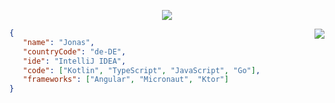 <p align="center">
  <img src="http://github-readme-streak-stats.herokuapp.com?user=jonaznas&theme=github-dark&hide_border=true&date_format=M%20j%5B%2C%20Y%5D">
</p>

<img align="right" src="https://github-readme-stats.vercel.app/api/top-langs/?username=jonaznas&theme=github_dark&title_color=39D353&hide_border=true&layout=compact">

```json
{
   "name": "Jonas",
   "countryCode": "de-DE",
   "ide": "IntelliJ IDEA",
   "code": ["Kotlin", "TypeScript", "JavaScript", "Go"],
   "frameworks": ["Angular", "Micronaut", "Ktor"]
}
```
